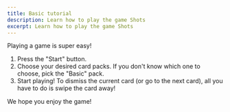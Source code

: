```yaml
---
title: Basic tutorial
description: Learn how to play the game Shots
excerpt: Learn how to play the game Shots
---
```


Playing a game is super easy!

1. Press the "Start" button.
2. Choose your desired card packs. If you don't know which one to choose, pick the "Basic" pack.
3. Start playing! To dismiss the current card (or go to the next card), all you have to do is swipe the card away!

We hope you enjoy the game!